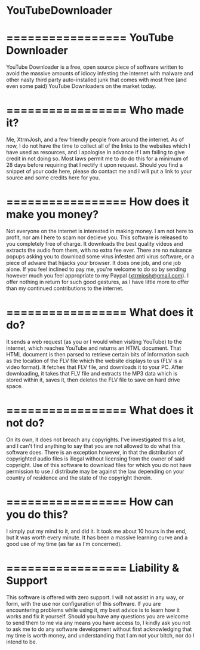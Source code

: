 YouTubeDownloader
=================

=================
YouTube Downloader
=================
YouTube Downloader is a free, open source piece of software written to
avoid the massive amounts of idiocy infesting the internet with malware
and other nasty third party auto-installed junk that comes with most
free (and even some paid) YouTube Downloaders on the market today.

=================
Who made it?
=================
Me, XtrmJosh, and a few friendly people from around the internet. As
of now, I do not have the time to collect all of the links to the
websites which I have used as resources, and I apologise in advance if
I am failing to give credit in not doing so. Most laws permit me to do
do this for a minimum of 28 days before requiring that I rectify it
upon request. Should you find a snippet of your code here, please do
contact me and I will put a link to your source and some credits here
for you.

=================
How does it make you money?
=================
Not everyone on the internet is interested in making money. I am not
here to profit, nor am I here to scam nor decieve you. This software
is released to you completely free of charge. It downloads the best
quality videos and extracts the audio from them, with no extra fee
ever. There are no nuisance popups asking you to download some virus
infested anti virus software, or a piece of adware that hijacks your 
browser. It does one job, and one job alone. If you feel inclined to
pay me, you're welcome to do so by sending however much you feel 
appropriate to my Paypal (xtrmjosh@gmail.com). I offer nothing in
return for such good gestures, as I have little more to offer than my
continued contributions to the internet.

=================
What does it do?
=================
It sends a web request (as you or I would when visiting YouTube) to the
internet, which reaches YouTube and returns an HTML document. That HTML
document is then parsed to retrieve certain bits of information such as
the location of the FLV file which the website displays to us (FLV is a
video format). It fetches that FLV file, and downloads it to your PC.
After downloading, it takes that FLV file and extracts the MP3 data
which is stored within it, saves it, then deletes the FLV file to save
on hard drive space.

=================
What does it not do?
=================
On its own, it does not breach any copyrights. I've investigated this a
lot, and I can't find anything to say that you are not allowed to do
what this software does. There is an exception however, in that the
distribution of copyrighted audio files is illegal without licensing
from the owner of said copyright. Use of this software to download 
files for which you do not have permission to use / distribute may be
against the law depending on your country of residence and the state
of the copyright therein.

=================
How can you do this?
=================
I simply put my mind to it, and did it. It took me about 10 hours in 
the end, but it was worth every minute. It has been a massive learning 
curve and a good use of my time (as far as I'm concerned).

=================
Liability & Support
=================
This software is offered with zero support. I will not assist in any
way, or form, with the use nor configuration of this software. If you
are encountering problems while using it, my best advice is to learn
how it works and fix it yourself. Should you have any questions you
are welcome to send them to me via any means you have access to, I
kindly ask you not to ask me to do any software development without
first acknowledging that my time is worth money, and understanding
that I am not your bitch, nor do I intend to be.
